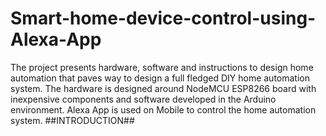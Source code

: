 # Smart-home-device-control-using-Alexa-App
The project presents hardware, software and instructions to design home automation that paves way to design a full fledged DIY home automation system.  The hardware is designed around NodeMCU ESP8266 board with inexpensive components and software developed in the Arduino environment. Alexa App is used on Mobile to control the home automation system.
##INTRODUCTION##
